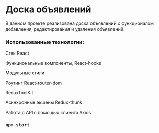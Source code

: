 # Доска объявлений

В данном проекте реализована доска объявлений с функционалом добавления, редактирования и удаления объявлений.

### Использованные технологии:

Стек React

Функциональные компоненты, React-hooks

Модульные стили

Роутинг React-router-dom

ReduxToolKit

Асинхронные экшены Redux-thunk

Работа с API с помощью клиента Axios

### `npm start`

